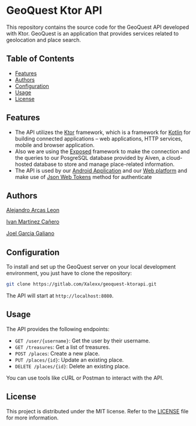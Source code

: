 # GeoQuest Ktor API

This repository contains the source code for the GeoQuest API developed with Ktor. GeoQuest is an application that provides services related to geolocation and place search.

## Table of Contents

- [Features](#features)
- [Authors](#authors)
- [Configuration](#configuration)
- [Usage](#usage)
- [License](#license)


## Features

- The API utilizes the [Ktor](https://ktor.io/) framework, which is a framework for [Kotlin](https://kotlinlang.org/) for building connected applications – web applications, HTTP services, mobile and browser application.
- Also we are using the [Exposed](https://github.com/JetBrains/Exposed) framework to make the connection and the queries to our PosgreSQL database provided by Aiven, a cloud-hosted database to store and manage place-related information.
- The API is used by our [Android Application](https://gitlab.com/ivan.martinez.7e6/geoquest-mobile) and our [Web platform](https://gitlab.com/asier.barranco.7e6/geoquest-web) and make use of [Json Web Tokens](https://jwt.io/) method for authenticate 

## Authors

[Alejandro Arcas Leon](https://gitlab.com/Xalexx)

[Ivan Martinez Cañero](https://gitlab.com/ivan.martinez.7e6)

[Joel Garcia Galiano](https://gitlab.com/joel.garcia.7e6)


## Configuration

To install and set up the GeoQuest server on your local development environment, you just have to clone the repository:

```bash
git clone https://gitlab.com/Xalexx/geoquest-ktorapi.git
```

The API will start at `http://localhost:8080`.

## Usage

The API provides the following endpoints:

- `GET /user/{username}`: Get the user by their username.
- `GET /treasures`: Get a list of treasures.
- `POST /places`: Create a new place.
- `PUT /places/{id}`: Update an existing place.
- `DELETE /places/{id}`: Delete an existing place.

You can use tools like cURL or Postman to interact with the API.


## License

This project is distributed under the MIT license. Refer to the [LICENSE](LICENSE) file for more information.

